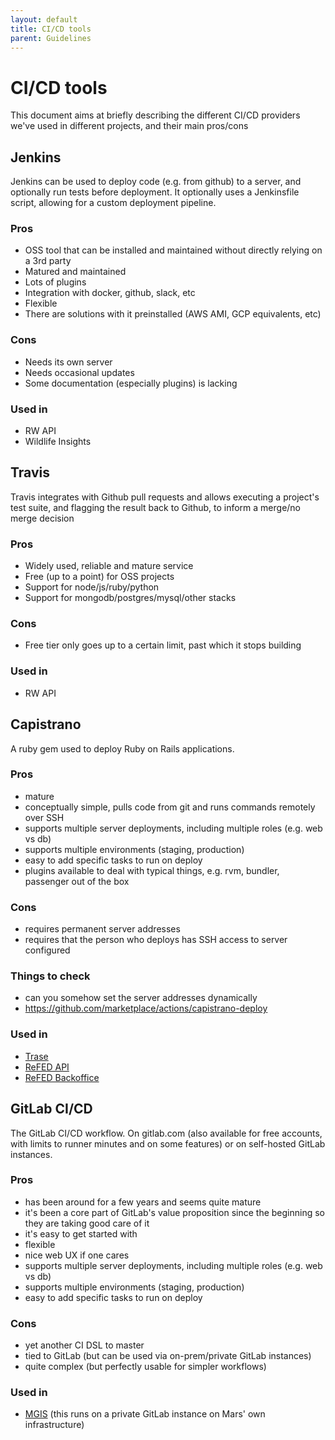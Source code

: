 ```yaml
---
layout: default
title: CI/CD tools
parent: Guidelines
---
```


# CI/CD tools

This document aims at briefly describing the different CI/CD providers we've used in different projects, and their main pros/cons

## Jenkins

Jenkins can be used to deploy code (e.g. from github) to a server, and optionally run tests before deployment. It optionally uses a Jenkinsfile script, allowing for a custom deployment pipeline.

### Pros

- OSS tool that can be installed and maintained without directly relying on a 3rd party
- Matured and maintained
- Lots of plugins
- Integration with docker, github, slack, etc
- Flexible
- There are solutions with it preinstalled (AWS AMI, GCP equivalents, etc)

### Cons

- Needs its own server
- Needs occasional updates
- Some documentation (especially plugins) is lacking

### Used in

- RW API
- Wildlife Insights


## Travis

Travis integrates with Github pull requests and allows executing a project's test suite, and flagging the result back to Github, to inform a merge/no merge decision

### Pros

- Widely used, reliable and mature service
- Free (up to a point) for OSS projects
- Support for node/js/ruby/python
- Support for mongodb/postgres/mysql/other stacks

### Cons

- Free tier only goes up to a certain limit, past which it stops building

### Used in

- RW API

## Capistrano

A ruby gem used to deploy Ruby on Rails applications.

### Pros

- mature
- conceptually simple, pulls code from git and runs commands remotely over SSH
- supports multiple server deployments, including multiple roles (e.g. web vs db)
- supports multiple environments (staging, production)
- easy to add specific tasks to run on deploy
- plugins available to deal with typical things, e.g. rvm, bundler, passenger out of the box

### Cons

- requires permanent server addresses
- requires that the person who deploys has SSH access to server configured

### Things to check

- can you somehow set the server addresses dynamically
- https://github.com/marketplace/actions/capistrano-deploy

### Used in

- [Trase](https://github.com/Vizzuality/trase)
- [ReFED API](https://github.com/ReFED-Vizzuality/ReFED-api)
- [ReFED Backoffice](https://github.com/ReFED-Vizzuality/ReFED-backoffice)


## GitLab CI/CD

The GitLab CI/CD workflow. On gitlab.com (also available for free accounts, with limits to runner minutes and on some features) or on self-hosted GitLab instances.

### Pros

- has been around for a few years and seems quite mature
- it's been a core part of GitLab's value proposition since the beginning so they are taking good care of it
- it's easy to get started with
- flexible
- nice web UX if one cares
- supports multiple server deployments, including multiple roles (e.g. web vs db)
- supports multiple environments (staging, production)
- easy to add specific tasks to run on deploy

### Cons

- yet another CI DSL to master
- tied to GitLab (but can be used via on-prem/private GitLab instances)
- quite complex (but perfectly usable for simpler workflows)

### Used in

- [MGIS](https://github.com/Vizzuality/mgis) (this runs on a private GitLab instance on Mars' own infrastructure)